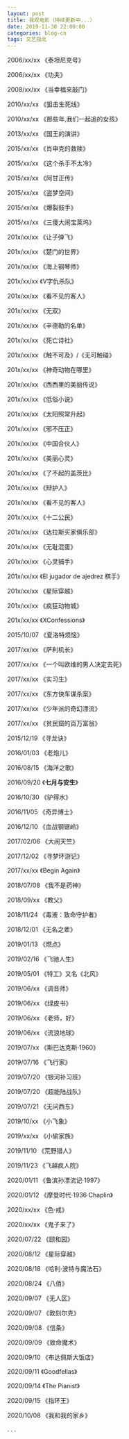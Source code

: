 ```yaml
---
layout: post
title: 我观电影（持续更新中...）
date: 2019-11-30 22:00:00
categories: blog-cn
tags: 文艺指北
--- 
```


2006/xx/xx  《泰坦尼克号》

2006/xx/xx  《功夫》

2008/xx/xx  《当幸福来敲门》

2010/xx/xx  《狙击生死线》

2010/xx/xx  《那些年,我们一起追的女孩》

2013/xx/xx  《国王的演讲》

2015/xx/xx  《肖申克的救赎》

2015/xx/xx  《这个杀手不太冷》

2015/xx/xx  《阿甘正传》

2015/xx/xx  《盗梦空间》

2015/xx/xx  《爆裂鼓手》

2015/xx/xx  《三傻大闹宝莱坞》

201x/xx/xx  《让子弹飞》

201x/xx/xx  《楚门的世界》

201x/xx/xx  《海上钢琴师》

201x/xx/xx  《V字仇杀队》

201x/xx/xx  《看不见的客人》

201x/xx/xx  《无双》

201x/xx/xx  《辛德勒的名单》

201x/xx/xx  《死亡诗社》

201x/xx/xx  《触不可及》/《无可触碰》

201x/xx/xx  《神奇动物在哪里》

201x/xx/xx  《西西里的美丽传说》

201x/xx/xx  《低俗小说》

201x/xx/xx  《太阳照常升起》

201x/xx/xx  《邪不压正》

201x/xx/xx  《中国合伙人》

201x/xx/xx  《美丽心灵》

201x/xx/xx  《了不起的盖茨比》

201x/xx/xx  《辩护人》

201x/xx/xx  《看不见的客人》

201x/xx/xx  《十二公民》

201x/xx/xx  《达拉斯买家俱乐部》

201x/xx/xx  《无耻混蛋》

201x/xx/xx  《心灵捕手》

201x/xx/xx  《El jugador de ajedrez 棋手》

201x/xx/xx  《星际穿越》

201x/xx/xx  《疯狂动物城》

201x/xx/xx  《XConfessions》

2015/10/07  《夏洛特烦恼》

2017/xx/xx  《萨利机长》

2017/xx/xx  《一个叫欧维的男人决定去死》

2017/xx/xx  《实习生》

2017/xx/xx  《东方快车谋杀案》

2017/xx/xx  《少年派的奇幻漂流》

2017/xx/xx  《贫民窟的百万富翁》

2015/12/19  《寻龙诀》

2016/01/03  《老炮儿》

2016/08/15  《海洋之歌》

2016/09/20  《**七月与安生**》

2016/10/30  《驴得水》

2016/11/05  《奇异博士》

2016/12/10  《血战钢锯岭》

2017/02/06  《大闹天竺》

2017/12/02  《寻梦环游记》

2017/xx/xx  《Begin Again》

2018/07/08  《我不是药神》

2018/09/xx  《教父》

2018/11/24  《毒液：致命守护者》

2018/12/01  《无名之辈》

2019/01/13  《燃点》

2019/02/16  《飞驰人生》

2019/05/01  《特工》又名《北风》

2019/06/xx  《调音师》

2019/06/xx  《绿皮书》

2019/06/xx  《老师，好》

2019/06/xx  《流浪地球》

2019/07/xx  《斯巴达克斯·1960》

2019/07/16  《飞行家》

2019/07/20  《银河补习班》

2019/07/20  《超能陆战队》

2019/07/21  《无问西东》

2019/10/xx  《小飞象》

2019/xx/xx  《小偷家族》

2019/11/10  《荒野猎人》

2019/11/23  《飞越疯人院》

2020/01/11  《鲁滨孙漂流记·1997》

2020/01/12  《摩登时代·1936·Chaplin》

2020/xx/xx  《色·戒》

2020/xx/xx  《鬼子来了》

2020/07/22  《颐和园》

2020/08/12  《星际穿越》

2020/08/18  《哈利·波特与魔法石》

2020/08/24  《八佰》

2020/09/07  《无人区》

2020/09/07  《敦刻尔克》

2020/09/08  《信条》

2020/09/09  《致命魔术》

2020/09/10  《布达佩斯大饭店》

2020/09/11  《Goodfellas》

2020/09/14  《The Pianist》

2020/09/15  《指环王》

2020/10/08  《我和我的家乡》

. . .